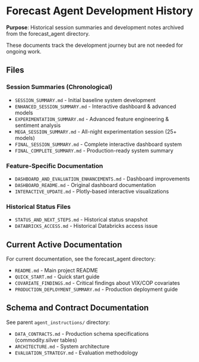 # Forecast Agent Development History

**Purpose**: Historical session summaries and development notes archived from the forecast_agent directory.

These documents track the development journey but are not needed for ongoing work.

## Files

### Session Summaries (Chronological)
- `SESSION_SUMMARY.md` - Initial baseline system development
- `ENHANCED_SESSION_SUMMARY.md` - Interactive dashboard & advanced models
- `EXPERIMENTATION_SUMMARY.md` - Advanced feature engineering & sentiment analysis
- `MEGA_SESSION_SUMMARY.md` - All-night experimentation session (25+ models)
- `FINAL_SESSION_SUMMARY.md` - Complete interactive dashboard system
- `FINAL_COMPLETE_SUMMARY.md` - Production-ready system summary

### Feature-Specific Documentation
- `DASHBOARD_AND_EVALUATION_ENHANCEMENTS.md` - Dashboard improvements
- `DASHBOARD_README.md` - Original dashboard documentation
- `INTERACTIVE_UPDATE.md` - Plotly-based interactive visualizations

### Historical Status Files
- `STATUS_AND_NEXT_STEPS.md` - Historical status snapshot
- `DATABRICKS_ACCESS.md` - Historical Databricks access issue

## Current Active Documentation

For current documentation, see the forecast_agent directory:
- `README.md` - Main project README
- `QUICK_START.md` - Quick start guide
- `COVARIATE_FINDINGS.md` - Critical findings about VIX/COP covariates
- `PRODUCTION_DEPLOYMENT_SUMMARY.md` - Production deployment guide

## Schema and Contract Documentation

See parent `agent_instructions/` directory:
- `DATA_CONTRACTS.md` - Production schema specifications (commodity.silver tables)
- `ARCHITECTURE.md` - System architecture
- `EVALUATION_STRATEGY.md` - Evaluation methodology
